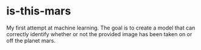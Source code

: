 # is-this-mars
My first attempt at machine learning. The goal is to create a model that can correctly identify whether or not the provided image has been taken on or off the planet mars.

